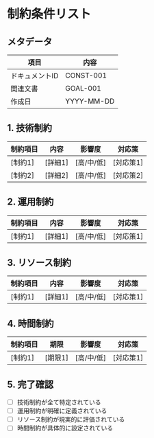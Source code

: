 # 制約条件リスト

## メタデータ
| 項目 | 内容 |
|------|------|
| ドキュメントID | CONST-001 |
| 関連文書 | GOAL-001 |
| 作成日 | YYYY-MM-DD |

## 1. 技術制約
| 制約項目 | 内容 | 影響度 | 対応策 |
|----------|------|--------|--------|
| [制約1] | [詳細1] | [高/中/低] | [対応策1] |
| [制約2] | [詳細2] | [高/中/低] | [対応策2] |

## 2. 運用制約
| 制約項目 | 内容 | 影響度 | 対応策 |
|----------|------|--------|--------|
| [制約1] | [詳細1] | [高/中/低] | [対応策1] |

## 3. リソース制約
| 制約項目 | 内容 | 影響度 | 対応策 |
|----------|------|--------|--------|
| [制約1] | [詳細1] | [高/中/低] | [対応策1] |

## 4. 時間制約
| 制約項目 | 期限 | 影響度 | 対応策 |
|----------|------|--------|--------|
| [制約1] | [期限1] | [高/中/低] | [対応策1] |

## 5. 完了確認
- [ ] 技術制約が全て特定されている
- [ ] 運用制約が明確に定義されている
- [ ] リソース制約が現実的に評価されている
- [ ] 時間制約が具体的に設定されている
